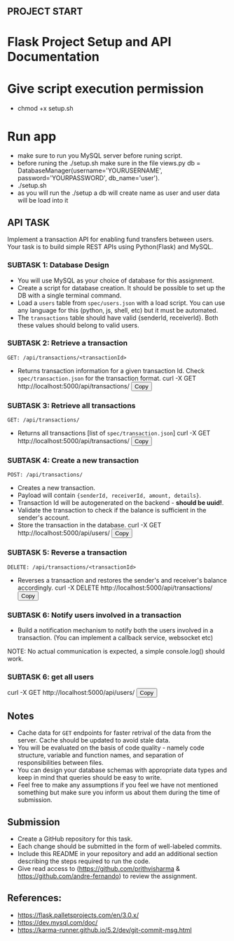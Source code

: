 

## PROJECT START

# Flask Project Setup and API Documentation

# Give script execution permission

 - chmod +x setup.sh

# Run app
 - make sure to run you MySQL server before runing script.
 - before runing the ./setup.sh make sure in the file views.py  db = DatabaseManager(username='YOURUSERNAME', password='YOURPASSWORD', db_name='user').
 - ./setup.sh
 - as you will run the ./setup a db will create name as user and user data will be load into it 

## API TASK

Implement a transaction API for enabling fund transfers between users.
Your task is to build simple REST APIs using Python(Flask) and MySQL.
### SUBTASK 1: Database Design

- You will use MySQL as your choice of database for this assignment.
- Create a script for database creation. It should be possible to set up the DB with a single terminal command.
- Load a `users` table from `spec/users.json` with a load script. You can use any language for this (python, js, shell, etc) but it must be automated.
- The `transactions` table should have valid {senderId, receiverId}. Both these values should belong to valid users.

### SUBTASK 2: Retrieve a transaction

`GET: /api/transactions/<transactionId>`

- Returns transaction information for a given transaction Id. Check `spec/transaction.json` for the transaction format.
  curl -X GET http://localhost:5000/api/transactions/<transactionId>
  <button onclick="navigator.clipboard.writeText('curl -X GET http://localhost:5000/api/transactions/<transactionId>')">Copy</button>

### SUBTASK 3: Retrieve all transactions

`GET: /api/transactions/`

- Returns all transactions [list of `spec/transaction.json`]
  curl -X GET http://localhost:5000/api/transactions/
  <button onclick="navigator.clipboard.writeText('curl -X GET http://localhost:5000/api/transactions/')">Copy</button>

### SUBTASK 4: Create a new transaction

`POST: /api/transactions/`

- Creates a new transaction.
- Payload will contain `{senderId, receiverId, amount, details}`.
- Transaction Id will be autogenerated on the backend - **should be uuid!**.
- Validate the transaction to check if the balance is sufficient in the sender's account.
- Store the transaction in the database.
  curl -X GET http://localhost:5000/api/users/
  <button onclick="navigator.clipboard.writeText('curl -X GET http://localhost:5000/api/users/')">Copy</button>

### SUBTASK 5: Reverse a transaction

`DELETE: /api/transactions/<transactionId>`

- Reverses a transaction and restores the sender's and receiver's balance accordingly.
  curl -X DELETE http://localhost:5000/api/transactions/<transactionId>
  <button onclick="navigator.clipboard.writeText('curl -X DELETE http://localhost:5000/api/transactions/<transactionId>')">Copy</button>

### SUBTASK 6: Notify users involved in a transaction

- Build a notification mechanism to notify both the users involved in a transaction. (You can implement a callback service, websocket etc)

NOTE: No actual communication is expected, a simple console.log() should work.

### SUBTASK 6: get all users

curl -X GET http://localhost:5000/api/users/
<button onclick="navigator.clipboard.writeText('curl -X GET http://localhost:5000/api/users/')">Copy</button>

## Notes

- Cache data for `GET` endpoints for faster retrival of the data from the server. Cache should be updated to avoid stale data.
- You will be evaluated on the basis of code quality - namely code structure, variable and function names, and separation of responsibilities between files.
- You can design your database schemas with appropriate data types and keep in mind that queries should be easy to write.
- Feel free to make any assumptions if you feel we have not mentioned something but make sure you inform us about them during the time of submission.

## Submission

- Create a GitHub repository for this task.
- Each change should be submitted in the form of well-labeled commits.
- Include this README in your repository and add an additional section describing the steps required to run the code.
- Give read access to (https://github.com/prithvisharma & https://github.com/andre-fernando) to review the assignment.

## References:

- https://flask.palletsprojects.com/en/3.0.x/
- https://dev.mysql.com/doc/
- https://karma-runner.github.io/5.2/dev/git-commit-msg.html
